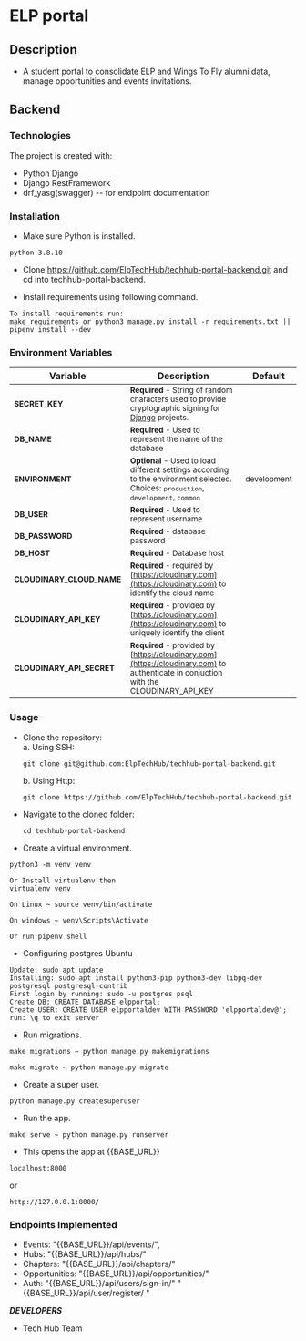 # ELP portal

## Description

-   A student portal to consolidate ELP and Wings To Fly alumni data, manage opportunities and events invitations.

## Backend

### Technologies

The project is created with:

-   Python Django
-   Django RestFramework
-   drf_yasg(swagger) -- for endpoint documentation

### Installation

-   Make sure Python is installed.

```text
python 3.8.10
```

-   Clone https://github.com/ElpTechHub/techhub-portal-backend.git and cd into techhub-portal-backend.

-   Install requirements using following command.

```text
To install requirements run:
make requirements or python3 manage.py install -r requirements.txt || pipenv install --dev
```

### Environment Variables

| Variable                             | Description                                                                                                                                                                                    | Default                |
| ------------------------------------ | ---------------------------------------------------------------------------------------------------------------------------------------------------------------------------------------------- | ---------------------- |
| <sup>**SECRET_KEY**</sup>            | <sup>**Required** - String of random characters used to provide cryptographic signing for [Django](https://docs.djangoproject.com/en/2.1/ref/settings/#std:setting-SECRET_KEY) projects.</sup> | <sup></sup>            |
| <sup>**DB_NAME**</sup>               | <sup>**Required** - Used to represent the name of the database</sup>                                                                                                                           | <sup></sup>            |
| <sup>**ENVIRONMENT**</sup>           | <sup> **Optional** - Used to load different settings according to the environment selected. Choices: `production`, `development`, `common`</sup>                                               | <sup>development</sup> |
| <sup>**DB_USER**</sup>               | <sup> **Required** - Used to represent username </sup>                                                                                                                                         | <sup></sup>            |
| <sup>**DB_PASSWORD**</sup>           | <sup> **Required** - database password</sup>                                                                                                                                                   | <sup></sup>            |
| <sup>**DB_HOST**</sup>               | <sup> **Required** - Database host</sup>                                                                                                                                                       | <sup></sup>            |
| <sup>**CLOUDINARY_CLOUD_NAME**</sup> | <sup> **Required** - required by [https://cloudinary.com](https://cloudinary.com) to identify the cloud name</sup>                                                                             | <sup></sup>            |
| <sup>**CLOUDINARY_API_KEY**</sup>    | <sup> **Required** - provided by [https://cloudinary.com](https://cloudinary.com) to uniquely identify the client </sup>                                                                       | <sup></sup>            |
| <sup>**CLOUDINARY_API_SECRET**</sup> | <sup> **Required** - provided by [https://cloudinary.com](https://cloudinary.com) to authenticate in conjuction with the CLOUDINARY_API_KEY </sup>                                             | <sup></sup>            |

### Usage

-   Clone the repository:\
    a. Using SSH:

    ```text
    git clone git@github.com:ElpTechHub/techhub-portal-backend.git
    ```

    b. Using Http:

    ```tet
    git clone https://github.com/ElpTechHub/techhub-portal-backend.git
    ```

-   Navigate to the cloned folder:

    ```text
    cd techhub-portal-backend
    ```

-   Create a virtual environment.

```text
python3 -m venv venv

Or Install virtualenv then
virtualenv venv

On Linux ~ source venv/bin/activate

On windows ~ venv\Scripts\Activate

Or run pipenv shell
```

-   Configuring postgres Ubuntu

```text
Update: sudo apt update
Installing: sudo apt install python3-pip python3-dev libpq-dev postgresql postgresql-contrib
First login by running: sudo -u postgres psql
Create DB: CREATE DATABASE elpportal;
Create USER: CREATE USER elpportaldev WITH PASSWORD 'elpportaldev@';
run: \q to exit server
```

-   Run migrations.

```text
make migrations ~ python manage.py makemigrations

make migrate ~ python manage.py migrate
```

-   Create a super user.

```text
python manage.py createsuperuser
```

-   Run the app.

```text
make serve ~ python manage.py runserver
```

-   This opens the app at {{BASE_URL}}

```text
localhost:8000
```

or

```text
http://127.0.0.1:8000/

```

### Endpoints Implemented

-   Events: "{{BASE_URL}}/api/events/",
-   Hubs: "{{BASE_URL}}/api/hubs/"
-   Chapters: "{{BASE_URL}}/api/chapters/"
-   Opportunities: "{{BASE_URL}}/api/opportunities/"
-   Auth: "{{BASE_URL}}/api/users/sign-in/"
    "{{BASE_URL}}/api/user/register/ "

**_DEVELOPERS_**
- Tech Hub Team